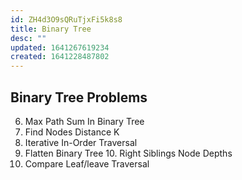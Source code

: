 ```yaml
---
id: ZH4d3O9sQRuTjxFi5k8s8
title: Binary Tree
desc: ""
updated: 1641267619234
created: 1641228487802
---
```


## Binary Tree Problems

6.  Max Path Sum In Binary Tree
7.  Find Nodes Distance K
8.  Iterative In-Order Traversal
9.  Flatten Binary Tree 10. Right Siblings Node Depths
10. Compare Leaf/leave Traversal
